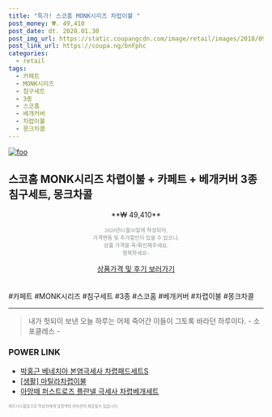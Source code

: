```yaml
--- 
title: "특가! 스코홈 MONK시리즈 차렵이불 " 
post_money: ₩. 49,410 
post_date: dt. 2020.01.30 
post_img_url: https://static.coupangcdn.com/image/retail/images/2018/09/27/12/3/b5b90fb3-06d4-4a7f-aa80-33553885b01b.jpg 
post_link_url: https://coupa.ng/bnFphc 
categories: 
  - retail 
tags: 
  - 카페트 
  - MONK시리즈 
  - 침구세트 
  - 3종 
  - 스코홈 
  - 베개커버 
  - 차렵이불 
  - 몽크차콜 
--- 
```

[![foo](https://static.coupangcdn.com/image/retail/images/2018/09/27/12/3/b5b90fb3-06d4-4a7f-aa80-33553885b01b.jpg)](https://coupa.ng/bnFphc) 

## 스코홈 MONK시리즈 차렵이불 + 카페트 + 베개커버 3종 침구세트, 몽크차콜 
<p style="text-align: center;">**₩ 49,410**</p> 
<p style="text-align: center;"><span style="color: #898c8f; font-family: Georgia,Times,serif; font-size: 0.75em;">2020년01월30일에 작성되어, <br>가격변동 및 추가할인이 있을 수 있으니,<br> 상품 가격을 꼭!확인해주세요.<br>행복하세요~</span> 
</p>	 
<div markdown="0" style="text-align: center;"><a href="https://coupa.ng/bnFphc" class="btn btn--success">상품가격 및 후기 보러가기</a></div> 
<br><br> 
  #카페트 #MONK시리즈 #침구세트 #3종 #스코홈 #베개커버 #차렵이불 #몽크차콜 
<hr> 

> 내가 헛되이 보낸 오늘 하루는 어제 죽어간 이들이 그토록 바라던 하루이다. - 소포클레스 - 


### POWER LINK

* <a href="https://blog.naver.com/sakai111/221777309642" target="_blank">박홍근 베네치아 본염극세사 차렵패드세트S</a>
* <a href="https://blog.naver.com/sakai111/221782728933" target="_blank"> [생활] 마틸라차렵이불 </a>
* <a href="https://blog.naver.com/santokki14/221786784417" target="_blank">아망떼 퍼스트로즈 플란넬 극세사 차렵베개세트</a>

<span style="color: #898c8f; font-family: Georgia,Times,serif; font-size: 0.55em;">파트너스활동으로 작성자에게 일정액의 커미션이 제공될수 있습니다.</span> 
